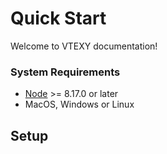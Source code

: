 # Quick Start

Welcome to VTEXY documentation!

### System Requirements

- [Node](https://nodejs.org/en/) >= 8.17.0 or later
- MacOS, Windows or Linux

## Setup
